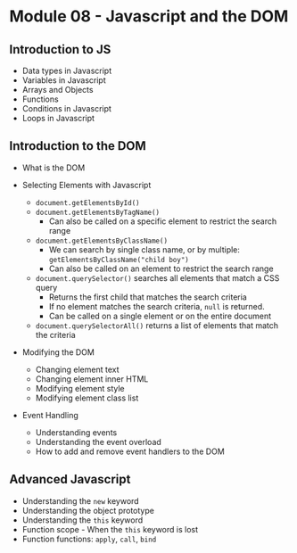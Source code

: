 # Module 08 - Javascript and the DOM

## Introduction to JS
* Data types in Javascript
* Variables in Javascript
* Arrays and Objects
* Functions
* Conditions in Javascript
* Loops in Javascript

## Introduction to the DOM
* What is the DOM
* Selecting Elements with Javascript
    * `document.getElementsById()`
    * `document.getElementsByTagName()`
        * Can also be called on a specific element to restrict the search range
    * `document.getElementsByClassName()`
        * We can search by single class name, or by multiple: `getElementsByClassName("child boy")`
        * Can also be called on an element to restrict the search range
    * `document.querySelector()` searches all elements that match a CSS query
        * Returns the first child that matches the search criteria
        * If no element matches the search criteria, `null` is returned.
        * Can be called on a single element or on the entire document
    * `document.querySelectorAll()` returns a list of elements that match the criteria
* Modifying the DOM
    * Changing element text
    * Changing element inner HTML
    * Modifying element style
    * Modifying element class list

* Event Handling
    * Understanding events
    * Understanding the event overload
    * How to add and remove event handlers to the DOM

## Advanced Javascript
* Understanding the `new` keyword
* Understanding the object prototype
* Understanding the `this` keyword
* Function scope - When the `this` keyword is lost
* Function functions: `apply`, `call`, `bind`






        

